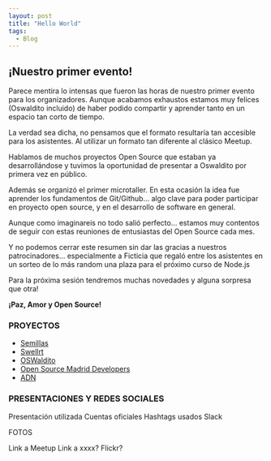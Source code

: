 ```yaml
---
layout: post
title: "Hello World"
tags: 
  - Blog
---
```


## ¡Nuestro primer evento!

Parece mentira lo intensas que fueron las horas de nuestro primer evento para los organizadores. Aunque acabamos exhaustos estamos muy felices (Oswaldito incluido) de haber podido compartir y aprender tanto en un espacio tan corto de tiempo.

La verdad sea dicha, no pensamos que el formato resultaría tan accesible para los asistentes. Al utilizar un formato tan diferente al clásico Meetup. 

Hablamos de muchos proyectos Open Source que estaban ya desarrollándose y tuvimos la oportunidad de presentar a Oswaldito por primera vez en público.

Además se organizó el primer microtaller. En esta ocasión la idea fue aprender los fundamentos de Git/Github… algo clave para poder participar en proyecto open source, y en el desarrollo de software en general.

Aunque como imaginareis no todo salió perfecto… estamos muy contentos de seguir con estas reuniones de entusiastas del Open Source cada mes. 

Y no podemos cerrar este resumen sin dar las gracias a nuestros patrocinadores… especialmente a Ficticia que regaló entre los asistentes en un sorteo de lo más random una plaza para el próximo curso de Node.js

Para la próxima sesión tendremos muchas novedades y alguna sorpresa que otra!

**¡Paz, Amor y Open Source!**

### PROYECTOS

+ [Semillas](https://github.com/Semillas)
+ [Swellrt](https://github.com/P2Pvalue/swellrt)
+ [OSWaldito](https://twitter.com/OSWalditoBot)
+ [Open Source Madrid Developers](https://github.com/OSWeekends/Open-Source-Madrid-Developers)
+ [ADN](https://github.com/OSWeekends/know-your-SNPs)

### PRESENTACIONES Y REDES SOCIALES

Presentación utilizada
Cuentas oficiales
Hashtags usados
Slack

FOTOS


Link a Meetup
Link a xxxx? Flickr?



